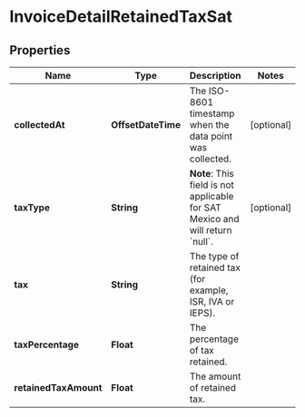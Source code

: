 

# InvoiceDetailRetainedTaxSat


## Properties

| Name | Type | Description | Notes |
|------------ | ------------- | ------------- | -------------|
|**collectedAt** | **OffsetDateTime** | The ISO-8601 timestamp when the data point was collected. |  [optional] |
|**taxType** | **String** | **Note**: This field is not applicable for SAT Mexico and will return &#x60;null&#x60;.  |  [optional] |
|**tax** | **String** | The type of retained tax (for example, ISR, IVA or IEPS). |  |
|**taxPercentage** | **Float** | The percentage of tax retained. |  |
|**retainedTaxAmount** | **Float** | The amount of retained tax. |  |



